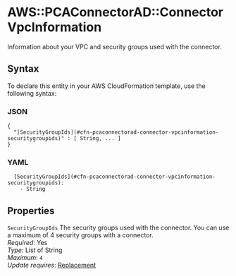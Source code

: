 # AWS::PCAConnectorAD::Connector VpcInformation<a name="aws-properties-pcaconnectorad-connector-vpcinformation"></a>

Information about your VPC and security groups used with the connector\.

## Syntax<a name="aws-properties-pcaconnectorad-connector-vpcinformation-syntax"></a>

To declare this entity in your AWS CloudFormation template, use the following syntax:

### JSON<a name="aws-properties-pcaconnectorad-connector-vpcinformation-syntax.json"></a>

```
{
  "[SecurityGroupIds](#cfn-pcaconnectorad-connector-vpcinformation-securitygroupids)" : [ String, ... ]
}
```

### YAML<a name="aws-properties-pcaconnectorad-connector-vpcinformation-syntax.yaml"></a>

```
  [SecurityGroupIds](#cfn-pcaconnectorad-connector-vpcinformation-securitygroupids): 
    - String
```

## Properties<a name="aws-properties-pcaconnectorad-connector-vpcinformation-properties"></a>

`SecurityGroupIds`  <a name="cfn-pcaconnectorad-connector-vpcinformation-securitygroupids"></a>
The security groups used with the connector\. You can use a maximum of 4 security groups with a connector\.  
*Required*: Yes  
*Type*: List of String  
*Maximum*: `4`  
*Update requires*: [Replacement](https://docs.aws.amazon.com/AWSCloudFormation/latest/UserGuide/using-cfn-updating-stacks-update-behaviors.html#update-replacement)
